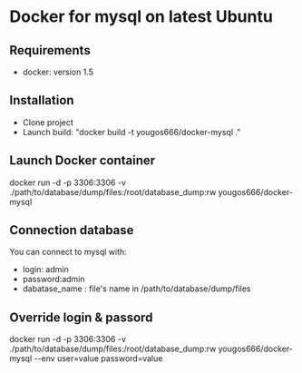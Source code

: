 Docker for mysql on latest Ubuntu
==============

Requirements
--------------

- docker: version 1.5

Installation
--------------

- Clone project
- Launch build: "docker build -t yougos666/docker-mysql ."

Launch Docker container
--------------
docker run -d -p 3306:3306 -v ./path/to/database/dump/files:/root/database_dump:rw  yougos666/docker-mysql

Connection database
-------------
You can connect to mysql with:
- login: admin
- password:admin
- dabatase_name : file's name  in /path/to/database/dump/files

Override login & passord
--------------
docker run -d -p 3306:3306 -v ./path/to/database/dump/files:/root/database_dump:rw  yougos666/docker-mysql --env user=value password=value



